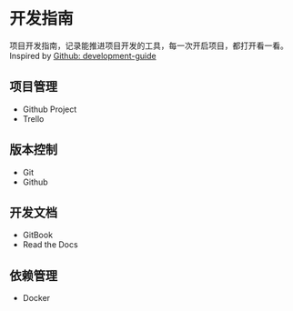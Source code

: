 # 开发指南

项目开发指南，记录能推进项目开发的工具，每一次开启项目，都打开看一看。Inspired by [Github: development-guide](https://github.com/18F/development-guide)

## 项目管理

* Github Project
* Trello

## 版本控制

* Git
* Github

## 开发文档

* GitBook
* Read the Docs

## 依赖管理

* Docker

